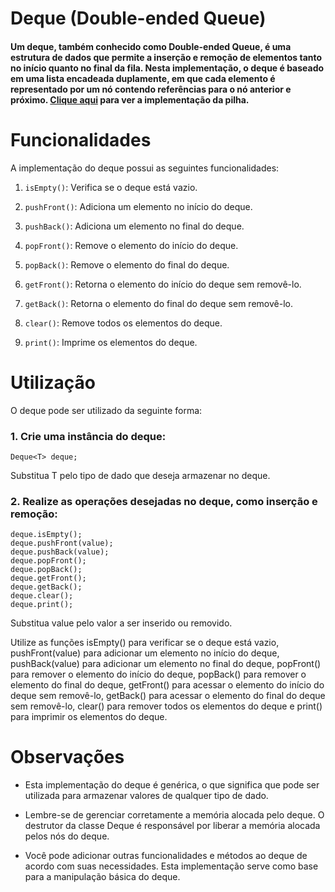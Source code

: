 # Deque (Double-ended Queue)

#### Um deque, também conhecido como Double-ended Queue, é uma estrutura de dados que permite a inserção e remoção de elementos tanto no início quanto no final da fila. Nesta implementação, o deque é baseado em uma lista encadeada duplamente, em que cada elemento é representado por um nó contendo referências para o nó anterior e próximo. [Clique aqui](../deque.cpp) para ver a implementação da pilha.

# Funcionalidades
A implementação do deque possui as seguintes funcionalidades:

1. `isEmpty()`: Verifica se o deque está vazio.

2. `pushFront()`: Adiciona um elemento no início do deque.

3. `pushBack()`: Adiciona um elemento no final do deque.

4. `popFront()`:  Remove o elemento do início do deque.

5. `popBack()`: Remove o elemento do final do deque.

6. `getFront()`: Retorna o elemento do início do deque sem removê-lo.

7. `getBack()`: Retorna o elemento do final do deque sem removê-lo.

8. `clear()`: Remove todos os elementos do deque.

9. `print()`: Imprime os elementos do deque.


# Utilização
O deque pode ser utilizado da seguinte forma:

### 1. Crie uma instância do deque:
```
Deque<T> deque;
```
Substitua T pelo tipo de dado que deseja armazenar no deque.


### 2. Realize as operações desejadas no deque, como inserção e remoção:

```
deque.isEmpty();
deque.pushFront(value);
deque.pushBack(value);
deque.popFront();
deque.popBack();
deque.getFront();
deque.getBack();
deque.clear();
deque.print();

```
Substitua value pelo valor a ser inserido ou removido.

Utilize as funções isEmpty() para verificar se o deque está vazio, pushFront(value) para adicionar um elemento no início do deque, pushBack(value) para adicionar um elemento no final do deque, popFront() para remover o elemento do início do deque, popBack() para remover o elemento do final do deque, getFront() para acessar o elemento do início do deque sem removê-lo, getBack() para acessar o elemento do final do deque sem removê-lo, clear() para remover todos os elementos do deque e print() para imprimir os elementos do deque.


# Observações
- Esta implementação do deque é genérica, o que significa que pode ser utilizada para armazenar valores de qualquer tipo de dado.

- Lembre-se de gerenciar corretamente a memória alocada pelo deque. O destrutor da classe Deque é responsável por liberar a memória alocada pelos nós do deque.

- Você pode adicionar outras funcionalidades e métodos ao deque de acordo com suas necessidades. Esta implementação serve como base para a manipulação básica do deque.
